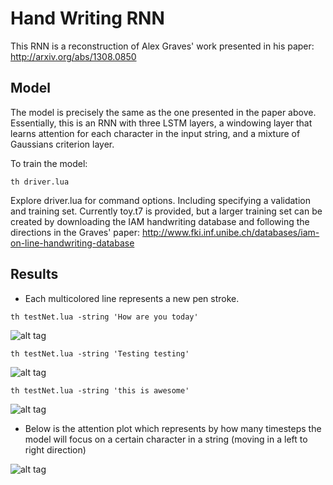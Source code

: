 # Hand Writing RNN

This RNN is a reconstruction of Alex Graves' work presented in his paper: http://arxiv.org/abs/1308.0850

## Model

The model is precisely the same as the one presented in the paper above. Essentially, this is an RNN with three
LSTM layers, a windowing layer that learns attention for each character in the input string, and a mixture of
Gaussians criterion layer.

To train the model:
```
th driver.lua 
```

Explore driver.lua for command options. Including specifying a validation and training set. Currently toy.t7 is provided, but a larger training set can be created by downloading the IAM handwriting database and following the directions in the Graves' paper: http://www.fki.inf.unibe.ch/databases/iam-on-line-handwriting-database

## Results

* Each multicolored line represents a new pen stroke.

```
th testNet.lua -string 'How are you today'
```
![alt tag](https://github.com/jarmstrong2/handwritingnet/blob/master/samples/howareyoutoday.png)

```
th testNet.lua -string 'Testing testing'
```
![alt tag](https://github.com/jarmstrong2/handwritingnet/blob/master/samples/testingtesting.png)

```
th testNet.lua -string 'this is awesome'
```
![alt tag](https://github.com/jarmstrong2/handwritingnet/blob/master/samples/thisisawesome.png)

* Below is the attention plot which represents by how many timesteps the model will focus on a certain character in a string (moving in a left to right direction)

![alt tag](https://github.com/jarmstrong2/handwritingnet/blob/master/samples/thisisawesome_attention.png)
